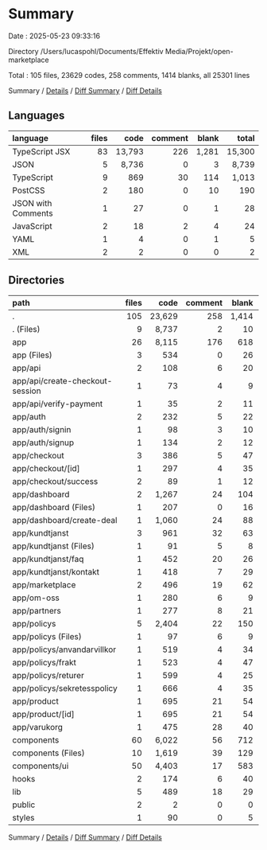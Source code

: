 # Summary

Date : 2025-05-23 09:33:16

Directory /Users/lucaspohl/Documents/Effektiv Media/Projekt/open-marketplace

Total : 105 files,  23629 codes, 258 comments, 1414 blanks, all 25301 lines

Summary / [Details](details.md) / [Diff Summary](diff.md) / [Diff Details](diff-details.md)

## Languages
| language | files | code | comment | blank | total |
| :--- | ---: | ---: | ---: | ---: | ---: |
| TypeScript JSX | 83 | 13,793 | 226 | 1,281 | 15,300 |
| JSON | 5 | 8,736 | 0 | 3 | 8,739 |
| TypeScript | 9 | 869 | 30 | 114 | 1,013 |
| PostCSS | 2 | 180 | 0 | 10 | 190 |
| JSON with Comments | 1 | 27 | 0 | 1 | 28 |
| JavaScript | 2 | 18 | 2 | 4 | 24 |
| YAML | 1 | 4 | 0 | 1 | 5 |
| XML | 2 | 2 | 0 | 0 | 2 |

## Directories
| path | files | code | comment | blank | total |
| :--- | ---: | ---: | ---: | ---: | ---: |
| . | 105 | 23,629 | 258 | 1,414 | 25,301 |
| . (Files) | 9 | 8,737 | 2 | 10 | 8,749 |
| app | 26 | 8,115 | 176 | 618 | 8,909 |
| app (Files) | 3 | 534 | 0 | 26 | 560 |
| app/api | 2 | 108 | 6 | 20 | 134 |
| app/api/create-checkout-session | 1 | 73 | 4 | 9 | 86 |
| app/api/verify-payment | 1 | 35 | 2 | 11 | 48 |
| app/auth | 2 | 232 | 5 | 22 | 259 |
| app/auth/signin | 1 | 98 | 3 | 10 | 111 |
| app/auth/signup | 1 | 134 | 2 | 12 | 148 |
| app/checkout | 3 | 386 | 5 | 47 | 438 |
| app/checkout/[id] | 1 | 297 | 4 | 35 | 336 |
| app/checkout/success | 2 | 89 | 1 | 12 | 102 |
| app/dashboard | 2 | 1,267 | 24 | 104 | 1,395 |
| app/dashboard (Files) | 1 | 207 | 0 | 16 | 223 |
| app/dashboard/create-deal | 1 | 1,060 | 24 | 88 | 1,172 |
| app/kundtjanst | 3 | 961 | 32 | 63 | 1,056 |
| app/kundtjanst (Files) | 1 | 91 | 5 | 8 | 104 |
| app/kundtjanst/faq | 1 | 452 | 20 | 26 | 498 |
| app/kundtjanst/kontakt | 1 | 418 | 7 | 29 | 454 |
| app/marketplace | 2 | 496 | 19 | 62 | 577 |
| app/om-oss | 1 | 280 | 6 | 9 | 295 |
| app/partners | 1 | 277 | 8 | 21 | 306 |
| app/policys | 5 | 2,404 | 22 | 150 | 2,576 |
| app/policys (Files) | 1 | 97 | 6 | 9 | 112 |
| app/policys/anvandarvillkor | 1 | 519 | 4 | 34 | 557 |
| app/policys/frakt | 1 | 523 | 4 | 47 | 574 |
| app/policys/returer | 1 | 599 | 4 | 25 | 628 |
| app/policys/sekretesspolicy | 1 | 666 | 4 | 35 | 705 |
| app/product | 1 | 695 | 21 | 54 | 770 |
| app/product/[id] | 1 | 695 | 21 | 54 | 770 |
| app/varukorg | 1 | 475 | 28 | 40 | 543 |
| components | 60 | 6,022 | 56 | 712 | 6,790 |
| components (Files) | 10 | 1,619 | 39 | 129 | 1,787 |
| components/ui | 50 | 4,403 | 17 | 583 | 5,003 |
| hooks | 2 | 174 | 6 | 40 | 220 |
| lib | 5 | 489 | 18 | 29 | 536 |
| public | 2 | 2 | 0 | 0 | 2 |
| styles | 1 | 90 | 0 | 5 | 95 |

Summary / [Details](details.md) / [Diff Summary](diff.md) / [Diff Details](diff-details.md)